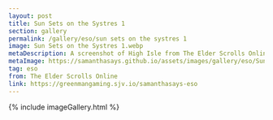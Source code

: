 ```yaml
---
layout: post
title: Sun Sets on the Systres 1
section: gallery
permalink: /gallery/eso/sun sets on the systres 1
image: Sun Sets on the Systres 1.webp
metaDescription: A screenshot of High Isle from The Elder Scrolls Online, taken by Samantha Says.
metaImage: https://samanthasays.github.io/assets/images/gallery/eso/Sun Sets on the Systres 1.webp
tag: eso
from: The Elder Scrolls Online
link: https://greenmangaming.sjv.io/samanthasays-eso
---
```

{% include imageGallery.html %}